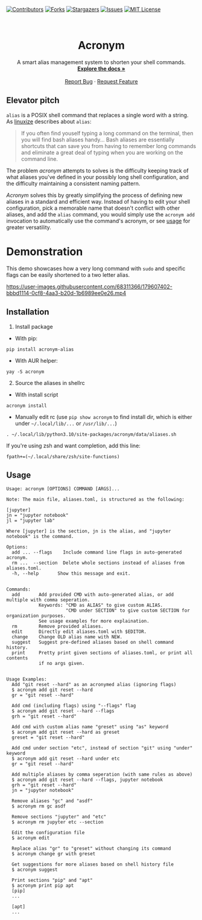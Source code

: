 [![Contributors][contributors-shield]][contributors-url]
[![Forks][forks-shield]][forks-url]
[![Stargazers][stars-shield]][stars-url]
[![Issues][issues-shield]][issues-url]
[![MIT License][license-shield]][license-url]

<!-- PROJECT LOGO -->
<br />
<p align="center">
  <a href="https://github.com/chinarjoshi/acronym">
  </a>

  <h1 align="center">Acronym</h1>

  <p align="center">
    A smart alias management system to shorten your shell commands.
    <br />
    <a href="https://github.com/chinarjoshi/acronym"><strong>Explore the docs »</strong></a>
    <br />
    <br />
    <a href="https://github.com/chinarjoshi/acronym">Report Bug</a>
    ·
    <a href="https://github.com/chinarjoshi/acronym">Request Feature</a>
  </p>
</p>

## Elevator pitch

`alias` is a POSIX shell command that replaces a single word with a string. As [linuxize](https://linuxize.com/post/how-to-create-bash-aliases/) describes about `alias`:

> If you often find youself typing a long command on the terminal, then you will find bash aliases handy... Bash aliases are essentially shortcuts that can save you from having to remember long commands and eliminate a great deal of typing when you are working on the command line.

The problem *acronym* attempts to solves is the difficulty keeping track of what aliases you've defined in your possibly long shell configuration, and the difficulty maintaining a consistent naming pattern.

*Acronym* solves this by greatly simplifying the process of defining new aliases in a standard and efficient way. Instead of having to edit your shell configuration, pick a memorable name that doesn't conflict with other aliases, and add the `alias` command, you would simply use the `acronym add` invocation to automatically use the command's acronym, or see <a href="#Usage">usage</a> for greater versatility.


# Demonstration

This demo showcases how a very long command with `sudo` and specific flags can be easily shortened to a two letter alias.

https://user-images.githubusercontent.com/68311366/179607402-bbbd1114-0cf8-4aa3-b20d-1b6989ee0e26.mp4

## Installation

1. Install package

* With pip:

`pip install acronym-alias`

* With AUR helper:

`yay -S acronym`

2. Source the aliases in shellrc

* With install script

`acronym install`

* Manually edit rc (use `pip show acronym` to find install dir, which is either under `~/.local/lib/...` or `/usr/lib/...`)

`. ~/.local/lib/python3.10/site-packages/acronym/data/aliases.sh`

If you're using zsh and want completion, add this line:

`fpath+=(~/.local/share/zsh/site-functions)`


## Usage

```
Usage: acronym [OPTIONS] COMMAND [ARGS]...

Note: The main file, aliases.toml, is structured as the following:

[jupyter]
jn = "jupyter notebook"
jl = "jupyter lab"

Where [jupyter] is the section, jn is the alias, and "jupyter notebook" is the command.

Options:
  add ... --flags    Include command line flags in auto-generated acronym.
  rm ...  --section  Delete whole sections instead of aliases from aliases.toml.
  -h, --help       Show this message and exit.


Commands:
  add       Add provided CMD with auto-generated alias, or add multiple with comma seperation.
            Keywords: "CMD as ALIAS" to give custom ALIAS.
                      "CMD under SECTION" to give custom SECTION for organization purposes.
            See usage examples for more explaination.
  rm        Remove provided aliases.
  edit      Directly edit aliases.toml with $EDITOR.
  change    Change OLD alias name with NEW.
  suggest   Suggest pre-defined aliases based on shell command history.
  print     Pretty print given sections of aliases.toml, or print all contents
            if no args given.


Usage Examples:
  Add "git reset --hard" as an acronymed alias (ignoring flags)
  $ acronym add git reset --hard
  gr = "git reset --hard"

  Add cmd (including flags) using "--flags" flag
  $ acronym add git reset --hard --flags
  grh = "git reset --hard"

  Add cmd with custom alias name "greset" using "as" keyword
  $ acronym add git reset --hard as greset
  greset = "git reset --hard"

  Add cmd under section "etc", instead of section "git" using "under" keyword
  $ acronym add git reset --hard under etc
  gr = "git reset --hard"

  Add multiple aliases by comma seperation (with same rules as above)
  $ acronym add git reset --hard --flags, jupyter notebook
  grh = "git reset --hard"
  jn = "jupyter notebook"

  Remove aliases "gc" and "asdf"
  $ acronym rm gc asdf

  Remove sections "jupyter" and "etc"
  $ acronym rm jupyter etc --section

  Edit the configuration file
  $ acronym edit

  Replace alias "gr" to "greset" without changing its command
  $ acronym change gr with greset

  Get suggestions for more aliases based on shell history file
  $ acronym suggest

  Print sections "pip" and "apt"
  $ acronym print pip apt
  [pip]
  ...

  [apt]
  ...
```

<!-- MARKDOWN LINKS & IMAGES -->
[contributors-shield]: https://img.shields.io/github/contributors/chinarjoshi/visual-aid-transducer?style=for-the-badge
[contributors-url]: https://github.com/chinarjoshi/visual-aid-transducer/graphs/contributors
[forks-shield]: https://img.shields.io/github/forks/chinarjoshi/visual-aid-transducer?style=for-the-badge
[forks-url]: https://github.com/chinarjoshi/visual-aid-transducer/network/members
[stars-shield]: https://img.shields.io/github/stars/chinarjoshi/visual-aid-transducer?style=for-the-badge
[stars-url]: https://github.com/chinarjoshi/visual-aid-transducer/stargazers
[issues-shield]: https://img.shields.io/github/issues/chinarjoshi/visual-aid-transducer?style=for-the-badge
[issues-url]: https://github.com/chinarjoshi/visual-aid-transducer/issues
[license-shield]: https://img.shields.io/github/license/chinarjoshi/visual-aid-transducer?style=for-the-badge
[license-url]: https://github.com/chinarjoshi/visual-aid-transducer/blob/master/LICENSE
[linkedin-shield]: https://img.shields.io/badge/-LinkedIn-black.svg?style=for-the-badge&logo=linkedin&colorB=555
[product-screenshot]: images/screenshot.png
